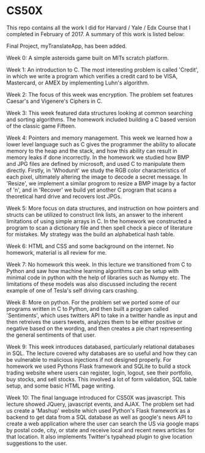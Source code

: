 # CS50X

This repo contains all the work I did for Harvard / Yale / Edx Course that I completed in February of 2017. A summary of this work is
listed below:

Final Project, myTranslateApp, has been added.

Week 0:
  A simple asteroids game built on MITs scratch platform.
  
Week 1:
  An introduction to C. The most interesting problem is called 'Credit', in which we write a program which verifies a credit card to be
  VISA, Mastercard, or AMEX by implementing Luhn's algorithm.
  
Week 2:
  The focus of this week was encryption. The problem set features Caesar's and Vigenere's Ciphers in C.
  
Week 3:
  This week featured data structures looking at common searching and sorting algorithms. The homework included building a C based version
  of the classic game Fifteen.
  
Week 4:
  Pointers and memory management. This week we learned how a lower level language such as C gives the programmer the ability to allocate
  memory to the heap and the stack, and how this ability can result in memory leaks if done incorrectly. In the homework we studied how
  BMP and JPG files are defined by microsoft, and used C to manipulate them directly. Firstly, in 'Whodunit' we study the RGB color
  characteristics of each pixel, ultimately altering the image to decode a secret message. In 'Resize', we implement a similar progrom to
  resize a BMP image by a factor of 'n', and in 'Recover' we build yet another C program that scans a theoretical hard drive and recovers
  lost JPGs.
  
Week 5:
  More focus on data structures, and instruction on how pointers and structs can be utilized to construct link lists, an answer to the
  inherent limitations of using simple arrays in C. In the homework we constructed a program to scan a dictionary file and then spell
  check a piece of literature for mistakes. My strategy was the build an alphabetical hash table.
  
Week 6:
  HTML and CSS and some background on the internet. No homework, material is all review for me.
  
Week 7:
  No homework this week. In this lecture we transitioned from C to Python and saw how machine learning algorithms can be setup with minimal
  code in python with the help of libraries such as Numpy etc. The limitations of these models was also discussed including the recent 
  example of one of Tesla's self driving cars crashing.
  
Week 8:
  More on python. For the problem set we ported some of our programs written in C to Python, and then built a program called 'Sentiments',
  which uses twitters API to take in a twitter handle as input and then retreives the users tweets, analyzes them to be either
  positive or negative based on the wording, and then creates a pie chart representing the general sentiments of that user.
  
Week 9:
  This week introduces databased, particularly relational databases in SQL. The lecture covered why databases are so useful and how
  they can be vulnerable to malicious injections if not designed properly. For homework we used Pythons Flask framework and SQLite to
  build a stock trading website where users can register, login, logout, see their portfolio, buy stocks, and sell stocks.
  This involved a lot of form validation, SQL table setup, and some basic HTML page writing.
  
Week 10:
  The final language introduced for CS50X was javascript. This lecture showed JQuery, javascript events, and AJAX. The problem set
  had us create a 'Mashup' website which used Python's Flask framework as a backend to get data from a SQL database as well as google's
  news API to create a web application where the user can search the US via google maps by postal code, city, or state and receive
  local and recent news articles for that location. It also implements Twitter's typahead plugin to give location suggestions to
  the user.

  
  
  
 

